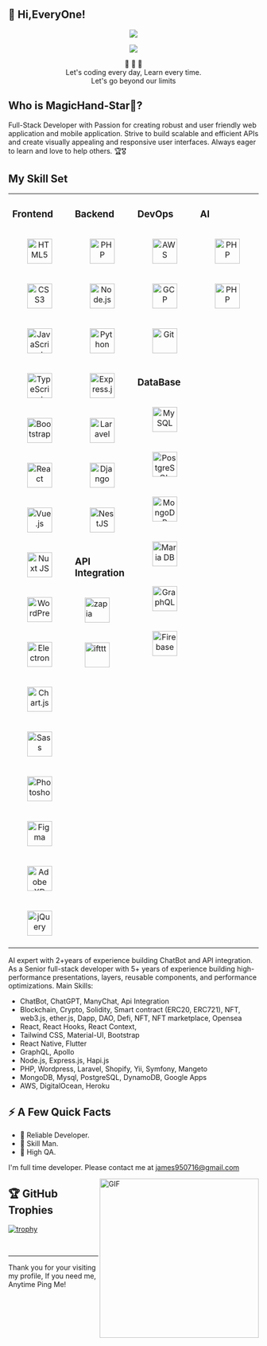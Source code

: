 ## 👋 Hi,EveryOne!
 
<p align="center"> 
 
<a href="https://github.com/magichand-star">
 <img src="https://readme-typing-svg.herokuapp.com/? lines=AI%20Expert!;Web%20and%20Mobile%20Developer;5%2B%20years%20of%20rich%20experience;Always%20learning%20new%20tech&font=Pacifico&center=true&width=650&height=120&color=58a6ff&vCenter=true&size=45%22"></a>

</p>
<p align="center">
  <img src="akudama-drive-anime_4.1.gif" />
</p> 
<p align="center">  
🌟 🌟 🌟 </br> 
 Let's coding every day, Learn every time.<br>
 Let's go beyond our limits<br> 
</p> 
 
## Who is MagicHand-Star🏅?    

Full-Stack Developer with Passion for creating robust and user friendly web application and mobile application.
Strive to build scalable and efficient APIs and create visually appealing and responsive user interfaces.
Always eager to learn and love to help others.
  🏆🎖️
  
## My Skill Set  
<table><tr>
  <td valign="top" width="25%">

### Frontend  
<div align="center">
 
<img style="margin: 20px" src="https://profilinator.rishav.dev/skills-assets/html5-original-wordmark.svg" alt="HTML5" height="50" /> 
<img style="margin: 20px" src="https://profilinator.rishav.dev/skills-assets/css3-original-wordmark.svg" alt="CSS3" height="50" />  
<img style="margin: 20px" src="https://profilinator.rishav.dev/skills-assets/javascript-original.svg" alt="JavaScript" height="50" />  
<img style="margin: 20px" src="https://profilinator.rishav.dev/skills-assets/typescript-original.svg" alt="TypeScript" height="50" /> 
<img style="margin: 20px" src="https://profilinator.rishav.dev/skills-assets/bootstrap-plain.svg" alt="Bootstrap" height="50" />   
<img style="margin: 20px" src="https://profilinator.rishav.dev/skills-assets/react-original-wordmark.svg" alt="React" height="50" />  
<img style="margin: 20px" src="https://profilinator.rishav.dev/skills-assets/vuejs-original-wordmark.svg" alt="Vue.js" height="50" /> 
<img style="margin: 20px" src="https://profilinator.rishav.dev/skills-assets/nuxt.png" alt="Nuxt JS" height="50" />  
<img style="margin: 20px" src="https://profilinator.rishav.dev/skills-assets/wordpress.png" alt="WordPress" height="50" /> 
<img style="margin: 20px" src="https://profilinator.rishav.dev/skills-assets/electron-original.svg" alt="Electron" height="50" />   
<img style="margin: 20px" src="https://profilinator.rishav.dev/skills-assets/logo-title.svg" alt="Chart.js" height="50" />   
<img style="margin: 20px" src="https://profilinator.rishav.dev/skills-assets/sass-original.svg" alt="Sass" height="50" /> 
<img style="margin: 20px" src="https://profilinator.rishav.dev/skills-assets/photoshop-plain.svg" alt="Photoshop" height="50" />  
<img style="margin: 20px" src="https://profilinator.rishav.dev/skills-assets/figma-icon.svg" alt="Figma" height="50" />  
<img style="margin: 20px" src="https://profilinator.rishav.dev/skills-assets/adobexd.png" alt="Adobe XD" height="50" />   
<img style="margin: 20px" src="https://profilinator.rishav.dev/skills-assets/jquery.png" alt="jQuery" height="50" />  
</div>

</td>
  <td valign="top" width="25%">

### Backend  
<div align="center">   
<img style="margin: 20px" src="https://profilinator.rishav.dev/skills-assets/php-original.svg" alt="PHP" height="50" />  
<img style="margin: 20px" src="https://profilinator.rishav.dev/skills-assets/nodejs-original-wordmark.svg" alt="Node.js" height="50" />  
<img style="margin: 20px" src="https://profilinator.rishav.dev/skills-assets/python-original.svg" alt="Python" height="50" />  
<img style="margin: 20px" src="https://profilinator.rishav.dev/skills-assets/express-original-wordmark.svg" alt="Express.js" height="50" />
<img style="margin: 20px" src="https://profilinator.rishav.dev/skills-assets/laravel-plain-wordmark.svg" alt="Laravel" height="50" />  
<img style="margin: 20px" src="https://profilinator.rishav.dev/skills-assets/django-original.svg" alt="Django" height="50" />  
<img style="margin: 20px" src="https://profilinator.rishav.dev/skills-assets/nestjs.svg" alt="NestJS" height="50" />
</div>
<div>

 ### API Integration
<img style="margin: 20px" src="https://encrypted-tbn0.gstatic.com/images?q=tbn:ANd9GcT4Z1JesTKQjDq-oQ2Y8yc3MXSAmcx6CjCwSA&usqp=CAU" alt="zapia" height="50" />
<img style="margin: 20px" src="https://cdn.icon-icons.com/icons2/2407/PNG/512/ifttt_icon_146124.png" alt="ifttt" height="50" />
 
</div>
 
 
</div>

</td>
<td valign="top" width="25%">

  ### DevOps  
<div align="center">  
<img style="margin: 20px" src="https://profilinator.rishav.dev/skills-assets/amazonwebservices-original-wordmark.svg" alt="AWS" height="50" />  
  
<img style="margin: 20px" src="https://profilinator.rishav.dev/skills-assets/google_cloud-icon.svg" alt="GCP" height="50" />  
<img style="margin: 20px" src="https://profilinator.rishav.dev/skills-assets/git-scm-icon.svg" alt="Git" height="50" />  
</div>  

### DataBase  
<div align="center">  
<img style="margin: 20px" src="https://profilinator.rishav.dev/skills-assets/mysql-original-wordmark.svg" alt="MySQL" height="50" />  
<img style="margin: 20px" src="https://profilinator.rishav.dev/skills-assets/postgresql-original-wordmark.svg" alt="PostgreSQL" height="50" />  
<img style="margin: 20px" src="https://profilinator.rishav.dev/skills-assets/mongodb-original-wordmark.svg" alt="MongoDB" height="50" />  
<img style="margin: 20px" src="https://profilinator.rishav.dev/skills-assets/mariadb.png" alt="Maria DB" height="50" />  
<img style="margin: 20px" src="https://profilinator.rishav.dev/skills-assets/graphql.png" alt="GraphQL" height="50" />  
<img style="margin: 20px" src="https://profilinator.rishav.dev/skills-assets/firebase.png" alt="Firebase" height="50" />  
</div>

</td>

  <td valign="top" width="25%"> 

### AI  
<div align="center">   
<img style="margin: 20px" src="https://encrypted-tbn0.gstatic.com/images?q=tbn:ANd9GcR7BgkOwNaX3_-VvDVxwX0UQOkAUvlSEOx2IQ&usqp=CAU" alt="PHP" height="50" />  
<img style="margin: 20px" src="https://encrypted-tbn0.gstatic.com/images?q=tbn:ANd9GcRE37EgrJvfWpgKRP5jeqGsUz6UfQtBqq4W3JNU5Kvt7DtrESrZihLYdB5zfy689aMwpXY&usqp=CAU" alt="PHP" height="50" />
</div>

</td>
</tr>
</table>


AI expert with 2+years of experience building ChatBot and API integration.<br/>
As a Senior full-stack developer with 5+ years of experience building high-performance presentations, layers, reusable components, and performance optimizations.
Main Skills:
- ChatBot, ChatGPT, ManyChat, Api Integration
- Blockchain, Crypto, Solidity, Smart contract (ERC20, ERC721), NFT, web3.js, ether.js, Dapp, DAO, Defi, NFT, NFT marketplace, Opensea
- React, React Hooks, React Context, 
- Tailwind CSS, Material-UI, Bootstrap
- React Native, Flutter
- GraphQL, Apollo
- Node.js, Express.js, Hapi.js
- PHP, Wordpress, Laravel, Shopify, Yii, Symfony, Mangeto
- MongoDB, Mysql, PostgreSQL, DynamoDB, Google Apps
- AWS, DigitalOcean, Heroku


## ⚡️ A Few Quick Facts

- 🧐 Reliable Developer.
- 🤔 Skill Man.
- 💬 High QA.
  

I'm full time developer. Please contact me at james950716@gmail.com

<a href="https://app.daily.dev/kogutstt2"><img align="right" alt="GIF" src="https://media.istockphoto.com/id/956073060/vector/isometric-developing-programming-and-coding-technologies-young-programmer-coding-a-new.jpg?s=612x612&w=0&k=20&c=9AzbzI3aA9-wtiyGmntbEMpHcQ9BNshMSRaqUwjn2NY=" height="320" style="max-width: 100%; visibility: visible; display: inline-block;" data-xblocker="passed" data-target="animated-image.originalImage"></a>





## 🏆 GitHub Trophies
[![trophy](https://github-profile-trophy.vercel.app/?username=anirudhjak06&column=8)](https://github-profile-trophy.vercel.app/?username=anirudhjak06&column=8)

 <br>




<hr>

Thank you for your visiting my profile,
If you need me, Anytime Ping Me!

